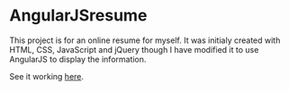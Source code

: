 # AngularJSresume

This project is for an online resume for myself. It was initialy created with HTML, CSS, JavaScript and jQuery though I have modified it to use AngularJS to display the information.

See it working [here](chelseafinnie.co.nz).
